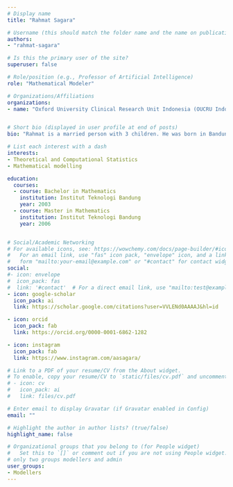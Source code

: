 ```yaml
---
# Display name
title: "Rahmat Sagara"

# Username (this should match the folder name and the name on publications)
authors:
- "rahmat-sagara"

# Is this the primary user of the site?
superuser: false

# Role/position (e.g., Professor of Artificial Intelligence)
role: "Mathematical Modeler"

# Organizations/Affiliations
organizations:
- name: "Oxford University Clinical Research Unit Indonesia (OUCRU Indonesia)"


# Short bio (displayed in user profile at end of posts)
bio: "Rahmat is a married person with 3 children. He was born in Bandung, Indonesia on the 24th of June 1981. He has expertise in mathematics and statistics. From 2004-2020 Rahmat used to work in academic field for some universities in Indonesia. Since 2020 Rahmat focuses his expertise on modeling and joined the Oxford University Clinical Research Unit Indonesia (OUCRU – ID) on July 2021 as a mathematical modeler. "

# List each interest with a dash
interests: 
- Theoretical and Computational Statistics
- Mathematical modelling

education:
  courses:
  - course: Bachelor in Mathematics
    institution: Institut Teknologi Bandung
    year: 2003
  - course: Master in Mathematics
    institution: Institut Teknologi Bandung
    year: 2006


# Social/Academic Networking
# For available icons, see: https://wowchemy.com/docs/page-builder/#icons
#   For an email link, use "fas" icon pack, "envelope" icon, and a link in the
#   form "mailto:your-email@example.com" or "#contact" for contact widget.
social:
#- icon: envelope
#  icon_pack: fas
#  link: '#contact'  # For a direct email link, use "mailto:test@example.org".
- icon: google-scholar
  icon_pack: ai
  link: https://scholar.google.com/citations?user=VVLENd0AAAAJ&hl=id

- icon: orcid
  icon_pack: fab
  link: https://orcid.org/0000-0001-6862-1282

- icon: instagram
  icon_pack: fab
  link: https://www.instagram.com/aasagara/

# Link to a PDF of your resume/CV from the About widget.
# To enable, copy your resume/CV to `static/files/cv.pdf` and uncomment the lines below.
# - icon: cv
#   icon_pack: ai
#   link: files/cv.pdf

# Enter email to display Gravatar (if Gravatar enabled in Config)
email: ""

# Highlight the author in author lists? (true/false)
highlight_name: false

# Organizational groups that you belong to (for People widget)
#   Set this to `[]` or comment out if you are not using People widget.
# only two groups modellers and admin
user_groups:
- Modellers
---
```


